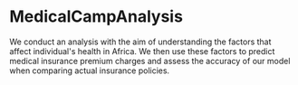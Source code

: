 # MedicalCampAnalysis
We conduct an analysis with the aim of understanding the factors that affect individual's health in Africa. We then use these factors to predict medical insurance premium charges and assess the accuracy of our model when comparing actual insurance policies. 
